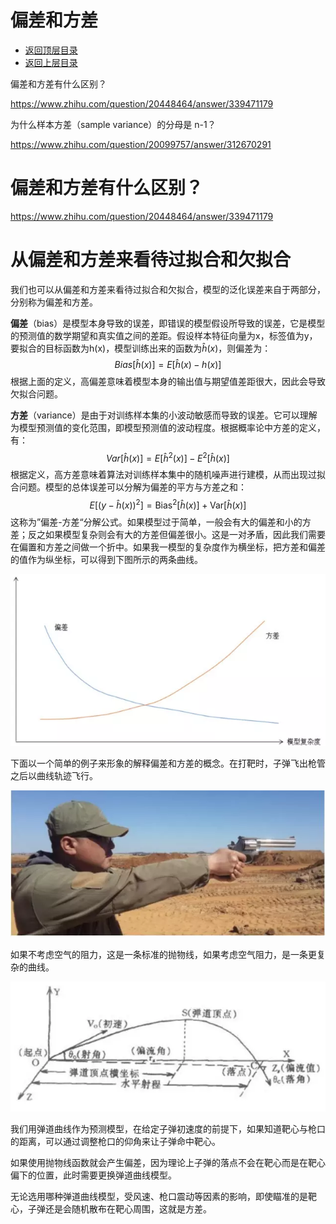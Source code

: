 # 偏差和方差

- [返回顶层目录](../../SUMMARY.md#目录)
- [返回上层目录](statistics-and-information-theory.md)




偏差和方差有什么区别？

https://www.zhihu.com/question/20448464/answer/339471179



为什么样本方差（sample variance）的分母是 n-1？

https://www.zhihu.com/question/20099757/answer/312670291



# 偏差和方差有什么区别？

https://www.zhihu.com/question/20448464/answer/339471179



# 从偏差和方差来看待过拟合和欠拟合

我们也可以从偏差和方差来看待过拟合和欠拟合，模型的泛化误差来自于两部分，分别称为偏差和方差。

**偏差**（bias）是模型本身导致的误差，即错误的模型假设所导致的误差，它是模型的预测值的数学期望和真实值之间的差距。假设样本特征向量为x，标签值为y，要拟合的目标函数为h(x)，模型训练出来的函数为$\hat h(x)$，则偏差为：
$$
Bias[\hat h(x)]=E[\hat h(x)-h(x)]
$$
根据上面的定义，高偏差意味着模型本身的输出值与期望值差距很大，因此会导致欠拟合问题。

**方差**（variance）是由于对训练样本集的小波动敏感而导致的误差。它可以理解为模型预测值的变化范围，即模型预测值的波动程度。根据概率论中方差的定义，有：
$$
Var[\hat h(x)]=E[\hat h^2(x)]-E^2[\hat h(x)]
$$
根据定义，高方差意味着算法对训练样本集中的随机噪声进行建模，从而出现过拟合问题。模型的总体误差可以分解为偏差的平方与方差之和：
$$
E\left[\left(y-\hat h(x)\right)^2\right]=\text{Bias}^2\left[\hat h(x)\right]+\text{Var}\left[\hat h(x)\right]
$$
这称为”偏差-方差“分解公式。如果模型过于简单，一般会有大的偏差和小的方差；反之如果模型复杂则会有大的方差但偏差很小。这是一对矛盾，因此我们需要在偏置和方差之间做一个折中。如果我一模型的复杂度作为横坐标，把方差和偏差的值作为纵坐标，可以得到下图所示的两条曲线。

![bias-variance-model-complexity](pic/bias-variance-model-complexity.png)

下面以一个简单的例子来形象的解释偏差和方差的概念。在打靶时，子弹飞出枪管之后以曲线轨迹飞行。

![shooting](pic/shooting.png)

如果不考虑空气的阻力，这是一条标准的抛物线，如果考虑空气阻力，是一条更复杂的曲线。

![ballistic-curve](pic/ballistic-curve.png)

我们用弹道曲线作为预测模型，在给定子弹初速度的前提下，如果知道靶心与枪口的距离，可以通过调整枪口的仰角来让子弹命中靶心。

如果使用抛物线函数就会产生偏差，因为理论上子弹的落点不会在靶心而是在靶心偏下的位置，此时需要更换弹道曲线模型。

无论选用哪种弹道曲线模型，受风速、枪口震动等因素的影响，即使瞄准的是靶心，子弹还是会随机散布在靶心周围，这就是方差。